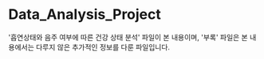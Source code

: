 # Data_Analysis_Project

'흡연상태와 음주 여부에 따른 건강 상태 분석' 파일이 본 내용이며,
'부록' 파일은 본 내용에서는 다루지 않은 추가적인 정보를 다룬 파일입니다.
